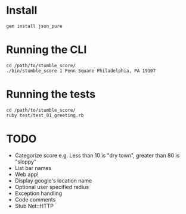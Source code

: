 # Install

    gem install json_pure

# Running the CLI

    cd /path/to/stumble_score/
    ./bin/stumble_score 1 Penn Square Philadelphia, PA 19107

# Running the tests

    cd /path/to/stumble_score/
    ruby test/test_01_greeting.rb

# TODO

+ Categorize score e.g. Less than 10 is "dry town", greater than 80 is "sloppy"
+ List bar names
+ Web app!
+ Display google's location name
+ Optional user specified radius
+ Exception handling
+ Code comments
+ Stub Net::HTTP
